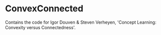 # ConvexConnected
Contains the code for Igor Douven &amp; Steven Verheyen, 'Concept Learning: Convexity versus Connectedness'.

